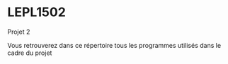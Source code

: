# LEPL1502
Projet 2

Vous retrouverez dans ce répertoire tous les programmes utilisés dans le cadre du projet
